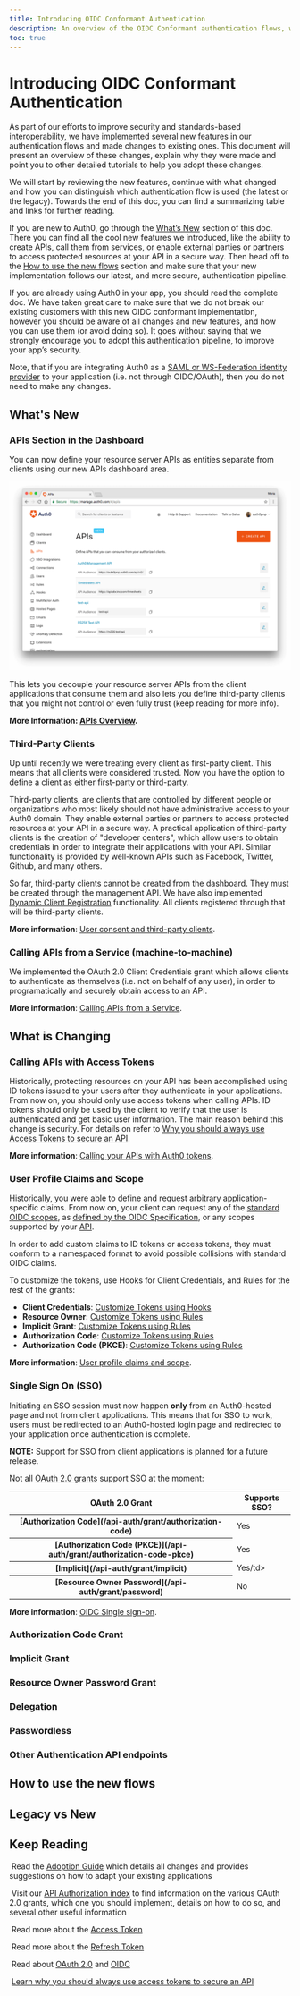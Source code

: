 ```yaml
---
title: Introducing OIDC Conformant Authentication
description: An overview of the OIDC Conformant authentication flows, why these changes were made and how you can adopt them.
toc: true
---
```


# Introducing OIDC Conformant Authentication

As part of our efforts to improve security and standards-based interoperability, we have implemented several new features in our authentication flows and made changes to existing ones. This document will present an overview of these changes, explain why they were made and point you to other detailed tutorials to help you adopt these changes.

We will start by reviewing the new features, continue with what changed and how you can distinguish which authentication flow is used (the latest or the legacy). Towards the end of this doc, you can find a summarizing table and links for further reading.

If you are new to Auth0, go through the [What’s New](#what-s-new) section of this doc. There you can find all the cool new features we introduced, like the ability to create APIs, call them from services, or enable external parties or partners to access protected resources at your API in a secure way. Then head off to the [How to use the new flows](#how-to-use-the-new-flows) section and make sure that your new implementation follows our latest, and more secure, authentication pipeline.

If you are already using Auth0 in your app, you should read the complete doc. We have taken great care to make sure that we do not break our existing customers with this new OIDC conformant implementation, however you should be aware of all changes and new features, and how you can use them (or avoid doing so). It goes without saying that we strongly encourage you to adopt this authentication pipeline, to improve your app’s security.

Note, that if you are integrating Auth0 as a [SAML or WS-Federation identity provider](/protocols/saml/saml-idp-generic) to your application (i.e. not through OIDC/OAuth), then you do not need to make any changes.

## What's New

### APIs Section in the Dashboard

You can now define your resource server APIs as entities separate from clients using our new APIs dashboard area.

![APIs Dashboard](/media/articles/api-auth/api-dashboard.png)

This lets you decouple your resource server APIs from the client applications that consume them and also lets you define third-party clients that you might not control or even fully trust (keep reading for more info).

<div class="auth0-notification frendly">
  <strong>More Information: <a href="/apis">APIs Overview</a>.</strong>
</div>

### Third-Party Clients

Up until recently we were treating every client as first-party client. This means that all clients were considered trusted. Now you have the option to define a client as either first-party or third-party.

Third-party clients, are clients that are controlled by different people or organizations who most likely should not have administrative access to your Auth0 domain. They enable external parties or partners to access protected resources at your API in a secure way. A practical application of third-party clients is the creation of "developer centers", which allow users to obtain credentials in order to integrate their applications with your API. Similar functionality is provided by well-known APIs such as Facebook, Twitter, Github, and many others.

So far, third-party clients cannot be created from the dashboard. They must be created through the management API. We have also implemented [Dynamic Client Registration](/api-auth/dynamic-client-registration) functionality. All clients registered through that will be third-party clients.

__More information__: [User consent and third-party clients](/api-auth/user-consent).

### Calling APIs from a Service (machine-to-machine)

We implemented the OAuth 2.0 Client Credentials grant which allows clients to authenticate as themselves (i.e. not on behalf of any user), in order to programatically and securely obtain access to an API.

__More information__: [Calling APIs from a Service](/api-auth/grant/client-credentials).

## What is Changing

### Calling APIs with Access Tokens

Historically, protecting resources on your API has been accomplished using ID tokens issued to your users after they authenticate in your applications. From now on, you should only use access tokens when calling APIs. ID tokens should only be used by the client to verify that the user is authenticated and get basic user information. The main reason behind this change is security. For details on refer to [Why you should always use Access Tokens to secure an API](/api-auth/why-use-access-tokens-to-secure-apis).

__More information__: [Calling your APIs with Auth0 tokens](/api-auth/tutorials/adoption/api-tokens).

### User Profile Claims and Scope

Historically, you were able to define and request arbitrary application-specific claims. From now on, your client can request any of the [standard OIDC scopes](https://openid.net/specs/openid-connect-core-1_0.html#StandardClaims), as [defined by the OIDC Specification](https://openid.net/specs/openid-connect-core-1_0.html#ScopeClaims), or any scopes supported by your [API](/apis).

In order to add custom claims to ID tokens or access tokens, they must conform to a namespaced format to avoid possible collisions with standard OIDC claims.

To customize the tokens, use Hooks for Client Credentials, and Rules for the rest of the grants:
- __Client Credentials__: [Customize Tokens using Hooks](/api-auth/tutorials/client-credentials/customize-with-hooks)
- __Resource Owner__: [Customize Tokens using Rules](/api-auth/grant/password#customizing-the-returned-tokens)
- __Implicit Grant__: [Customize Tokens using Rules](/api-auth/tutorials/implicit-grant#optional-customize-the-tokens)
- __Authorization Code__: [Customize Tokens using Rules](/api-auth/tutorials/authorization-code-grant#optional-customize-the-tokens)
- __Authorization Code (PKCE)__: [Customize Tokens using Rules](/api-auth/tutorials/authorization-code-grant-pkce#optional-customize-the-tokens)

__More information__: [User profile claims and scope](/api-auth/tutorials/adoption/scope-custom-claims).

### Single Sign On (SSO)

Initiating an SSO session must now happen __only__ from an Auth0-hosted page and not from client applications. This means that for SSO to work, users must be redirected to an Auth0-hosted login page and redirected to your application once authentication is complete.

__NOTE:__ Support for SSO from client applications is planned for a future release.

Not all [OAuth 2.0 grants](/protocols/oauth2#authorization-grant-types) support SSO at the moment:

<table class="table">
  <thead>
    <tr>
      <th>OAuth 2.0 Grant</th>
      <th>Supports SSO?</th>
    </tr>
  </thead>
  <tbody>
    <tr>
      <th>[Authorization Code](/api-auth/grant/authorization-code)</th>
      <td>Yes</td>
    </tr>
    <tr>
      <th>[Authorization Code (PKCE)](/api-auth/grant/authorization-code-pkce)</th>
      <td>Yes</td>
    </tr>
    <tr>
      <th>[Implicit](/api-auth/grant/implicit)</th>
      <td>Yes/td>
    </tr>
    <tr>
      <th>[Resource Owner Password](/api-auth/grant/password)</th>
      <td>No</td>
    </tr>
  </tbody>
</table>

__More information__: [OIDC Single sign-on](/api-auth/tutorials/adoption/single-sign-on).

### Authorization Code Grant

### Implicit Grant

### Resource Owner Password Grant

### Delegation

### Passwordless

### Other Authentication API endpoints

## How to use the new flows

## Legacy vs New

## Keep Reading

<i class="notification-icon icon-budicon-345"></i>&nbsp;Read the [Adoption Guide](/api-auth/tutorials/adoption) which details all changes and provides suggestions on how to adapt your existing applications<br/>

<i class="notification-icon icon-budicon-345"></i>&nbsp;Visit our [API Authorization index](/api-auth) to find information on the various OAuth 2.0 grants, which one you should implement, details on how to do so, and several other useful information<br/>

<i class="notification-icon icon-budicon-345"></i>&nbsp;Read more about the [Access Token](/tokens/access-token)<br/>

<i class="notification-icon icon-budicon-345"></i>&nbsp;Read more about the [Refresh Token](/tokens/preview/refresh-token)<br/>

<i class="notification-icon icon-budicon-345"></i>&nbsp;Read about [OAuth 2.0](/protocols/oauth2) and [OIDC](/protocols/oidc)<br/>

<i class="notification-icon icon-budicon-345"></i>&nbsp;[Learn why you should always use access tokens to secure an API](/api-auth/why-use-access-tokens-to-secure-apis)<br/>
